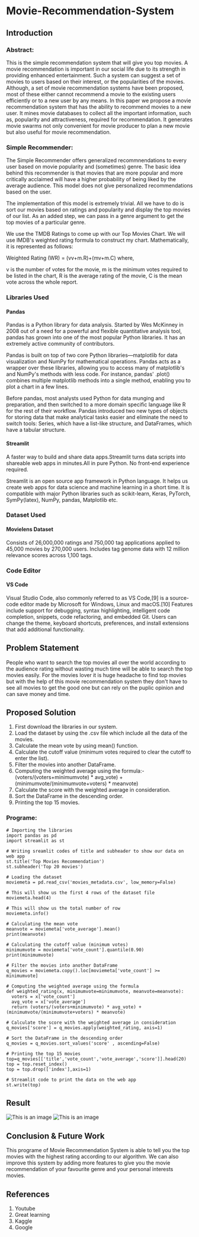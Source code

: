 # Movie-Recommendation-System

## Introduction
### Abstract:
This is the simple recommendation system that will give you top movies. A movie recommendation is important in our social life due to its strength in providing enhanced entertainment. Such a system can suggest a set of movies to users based on their interest, or the popularities of the movies. Although, a set of movie recommendation systems have been proposed, most of these either cannot recommend a movie to the existing users efficiently or to a new user by any means. In this paper we propose a movie recommendation system that has the ability to recommend movies to a new user. It mines movie databases to collect all the important information, such as, popularity and attractiveness, required for recommendation. It generates movie swarms not only convenient for movie producer to plan a new movie but also useful for movie recommendation.

### Simple Recommender:
The Simple Recommender offers generalized recommnendations to every user based on movie popularity and (sometimes) genre. The basic idea behind this recommender is that movies that are more popular and more critically acclaimed will have a higher probability of being liked by the average audience. This model does not give personalized recommendations based on the user.

The implementation of this model is extremely trivial. All we have to do is sort our movies based on ratings and popularity and display the top movies of our list. As an added step, we can pass in a genre argument to get the top movies of a particular genre.

We use the TMDB Ratings to come up with our Top Movies Chart. We will use IMDB's weighted rating formula to construct my chart. Mathematically, it is represented as follows:

Weighted Rating (WR) =  (vv+m.R)+(mv+m.C) 
where,

v is the number of votes for the movie,
m is the minimum votes required to be listed in the chart,
R is the average rating of the movie,
C is the mean vote across the whole report.

### Libraries Used
#### Pandas
Pandas is a Python library for data analysis. Started by Wes McKinney in 2008 out of a need for a powerful and flexible quantitative analysis tool, pandas has grown into one of the most popular Python libraries. It has an extremely active community of contributors.

Pandas is built on top of two core Python libraries—matplotlib for data visualization and NumPy for mathematical operations. Pandas acts as a wrapper over these libraries, allowing you to access many of matplotlib's and NumPy's methods with less code. For instance, pandas' .plot() combines multiple matplotlib methods into a single method, enabling you to plot a chart in a few lines.

Before pandas, most analysts used Python for data munging and preparation, and then switched to a more domain specific language like R for the rest of their workflow. Pandas introduced two new types of objects for storing data that make analytical tasks easier and eliminate the need to switch tools: Series, which have a list-like structure, and DataFrames, which have a tabular structure.

#### Streamlit 
A faster way to build and share data apps.Streamlit turns data scripts into shareable web apps in minutes.All in pure Python. No front‑end experience required.

Streamlit is an open source app framework in Python language. It helps us create web apps for data science and machine learning in a short time. It is compatible with major Python libraries such as scikit-learn, Keras, PyTorch, SymPy(latex), NumPy, pandas, Matplotlib etc.

### Dataset Used
#### Movielens Dataset
Consists of 26,000,000 ratings and 750,000 tag applications applied to 45,000 movies by 270,000 users. Includes tag genome data with 12 million relevance scores across 1,100 tags.

### Code Editor
#### VS Code
Visual Studio Code, also commonly referred to as VS Code,[9] is a source-code editor made by Microsoft for Windows, Linux and macOS.[10] Features include support for debugging, syntax highlighting, intelligent code completion, snippets, code refactoring, and embedded Git. Users can change the theme, keyboard shortcuts, preferences, and install extensions that add additional functionality.

## Problem Statement
People who want to search the top movies all over the world according to the audience rating without wasting much time will be able to search the top movies easily.
For the movies lover it is huge headache to find top movies but with the help of this movie recommendation system they don't have to see all movies to get the good one but can rely on the puplic opinion and can save money and time. 

## Proposed Solution

1. First download the libraries in our system.
2. Load the dataset by using the .csv file which include all the data of the movies.
3. Calculate the mean vote by using mean() function.
4. Calculate the cutoff value (minimum votes required to clear the cutoff to enter the list).
5. Filter the movies into another DataFrame.
6. Computing the weighted average using the formula:-
   (voters/(voters+minimumvote) * avg_vote) + (minimumvote/(minimumvote+voters) * meanvote)
7. Calculate the score with the weighted average in consideration.
8. Sort the DataFrame in the descending order.
9. Printing the top 15 movies.

### Programe:
```
# Importing the libraries
import pandas as pd
import streamlit as st

# Writing sreamlit codes of title and subheader to show our data on web app
st.title('Top Movies Recommendation')
st.subheader('Top 20 movies')

# Loading the dataset
moviemeta = pd.read_csv('movies_metadata.csv', low_memory=False)

# This will show us the first 4 rows of the dataset file
moviemeta.head(4)

# This will show us the total number of row
moviemeta.info()

# Calculating the mean vote 
meanvote = moviemeta['vote_average'].mean()
print(meanvote)

# Calculating the cutoff value (minimum votes)
minimumvote = moviemeta['vote_count'].quantile(0.90)
print(minimumvote)

# Filter the movies into another DataFrame
q_movies = moviemeta.copy().loc[moviemeta['vote_count'] >= minimumvote]

# Computing the weighted average using the formula
def weighted_rating(x, minimumvote=minimumvote, meanvote=meanvote):
  voters = x['vote_count']
  avg_vote = x['vote_average']
  return (voters/(voters+minimumvote) * avg_vote) + (minimumvote/(minimumvote+voters) * meanvote)

# Calculate the score with the weighted average in consideration
q_movies['score'] = q_movies.apply(weighted_rating, axis=1)

# Sort the DataFrame in the descending order
q_movies = q_movies.sort_values('score' , ascending=False)

# Printing the top 15 movies
top=q_movies[['title','vote_count','vote_average','score']].head(20)
top = top.reset_index()
top = top.drop(['index'],axis=1)

# Streamlit code to print the data on the web app
st.write(top)
```
## Result

![This is an image](https://github.com/AdarshDhiman11/Movie-Recommendation-System/blob/main/final%20project%20images/Screenshot%20(111).png)
![This is an image](https://github.com/AdarshDhiman11/Movie-Recommendation-System/blob/main/final%20project%20images/Screenshot%20(112).png)

## Conclusion & Future Work

This programe of Movie Recommendation System is able to tell  you the top movies with the highest rating according to our algorithm.
We can also improve this system by adding more features to give you the movie recommendation of your favourite genre and your personal interests movies.

## References

1. Youtube
2. Great learning
3. Kaggle
4. Google
